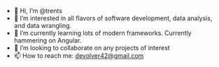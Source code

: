 - 👋 Hi, I’m @trents
- 👀 I’m interested in all flavors of software development, data analysis, and data wrangling.
- 🌱 I’m currently learning lots of modern frameworks.  Currently hammering on Angular.
- 💞️ I’m looking to collaborate on any projects of interest
- 📫 How to reach me: devolver42@gmail.com

<!---
trents/trents is a ✨ special ✨ repository because its `README.md` (this file) appears on your GitHub profile.
You can click the Preview link to take a look at your changes.
--->
